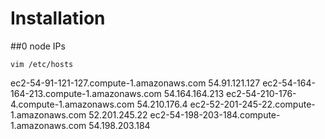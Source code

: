 # Installation
##0 node IPs


`vim /etc/hosts`

ec2-54-91-121-127.compute-1.amazonaws.com 54.91.121.127
ec2-54-164-164-213.compute-1.amazonaws.com 54.164.164.213
ec2-54-210-176-4.compute-1.amazonaws.com 54.210.176.4
ec2-52-201-245-22.compute-1.amazonaws.com 52.201.245.22
ec2-54-198-203-184.compute-1.amazonaws.com 54.198.203.184

